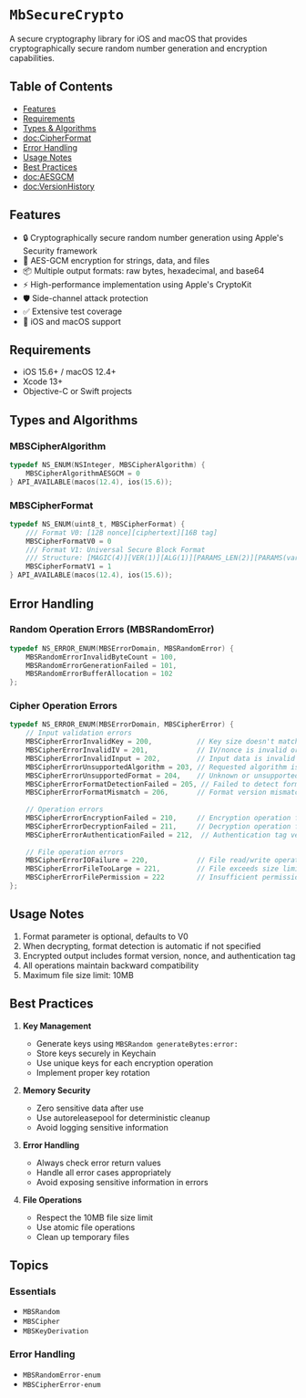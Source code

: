 # ``MbSecureCrypto``

A secure cryptography library for iOS and macOS that provides cryptographically secure random number generation and encryption capabilities.

## Table of Contents
- [Features](#features)
- [Requirements](#Requirements)
- [Types & Algorithms](#types-and-algorithms)
- <doc:CipherFormat>
- [Error Handling](#error-handling)
- [Usage Notes](#usage-notes)
- [Best Practices](#best-practices)
- <doc:AESGCM>
- <doc:VersionHistory>

## Features

- 🔒 Cryptographically secure random number generation using Apple's Security framework
- 🔐 AES-GCM encryption for strings, data, and files
- 📦 Multiple output formats: raw bytes, hexadecimal, and base64
- ⚡️ High-performance implementation using Apple's CryptoKit
- 🛡️ Side-channel attack protection
- ✅ Extensive test coverage
- 📱 iOS and macOS support

## Requirements

- iOS 15.6+ / macOS 12.4+
- Xcode 13+
- Objective-C or Swift projects

## Types and Algorithms

### MBSCipherAlgorithm
```objectivec
typedef NS_ENUM(NSInteger, MBSCipherAlgorithm) {
    MBSCipherAlgorithmAESGCM = 0
} API_AVAILABLE(macos(12.4), ios(15.6));
```

### MBSCipherFormat
```objectivec
typedef NS_ENUM(uint8_t, MBSCipherFormat) {
    /// Format V0: [12B nonce][ciphertext][16B tag]
    MBSCipherFormatV0 = 0
    /// Format V1: Universal Secure Block Format
    /// Structure: [MAGIC(4)][VER(1)][ALG(1)][PARAMS_LEN(2)][PARAMS(var)][DATA][TAG]
    MBSCipherFormatV1 = 1
} API_AVAILABLE(macos(12.4), ios(15.6));
```

## Error Handling

### Random Operation Errors (MBSRandomError)
```objectivec
typedef NS_ERROR_ENUM(MBSErrorDomain, MBSRandomError) {
    MBSRandomErrorInvalidByteCount = 100,
    MBSRandomErrorGenerationFailed = 101,
    MBSRandomErrorBufferAllocation = 102
};
```

### Cipher Operation Errors
```objectivec
typedef NS_ERROR_ENUM(MBSErrorDomain, MBSCipherError) {
    // Input validation errors
    MBSCipherErrorInvalidKey = 200,           // Key size doesn't match algorithm requirements
    MBSCipherErrorInvalidIV = 201,            // IV/nonce is invalid or wrong size
    MBSCipherErrorInvalidInput = 202,         // Input data is invalid or corrupted
    MBSCipherErrorUnsupportedAlgorithm = 203, // Requested algorithm is not supported
    MBSCipherErrorUnsupportedFormat = 204,    // Unknown or unsupported format version
    MBSCipherErrorFormatDetectionFailed = 205, // Failed to detect format version
    MBSCipherErrorFormatMismatch = 206,       // Format version mismatch during decryption
    
    // Operation errors
    MBSCipherErrorEncryptionFailed = 210,     // Encryption operation failed
    MBSCipherErrorDecryptionFailed = 211,     // Decryption operation failed
    MBSCipherErrorAuthenticationFailed = 212,  // Authentication tag verification failed
    
    // File operation errors
    MBSCipherErrorIOFailure = 220,            // File read/write operation failed
    MBSCipherErrorFileTooLarge = 221,         // File exceeds size limit
    MBSCipherErrorFilePermission = 222        // Insufficient permission to access file
};
```

## Usage Notes

1. Format parameter is optional, defaults to V0
2. When decrypting, format detection is automatic if not specified
3. Encrypted output includes format version, nonce, and authentication tag
4. All operations maintain backward compatibility
5. Maximum file size limit: 10MB

## Best Practices

1. **Key Management**
   - Generate keys using `MBSRandom generateBytes:error:`
   - Store keys securely in Keychain
   - Use unique keys for each encryption operation
   - Implement proper key rotation

2. **Memory Security**
   - Zero sensitive data after use
   - Use autoreleasepool for deterministic cleanup
   - Avoid logging sensitive information

3. **Error Handling**
   - Always check error return values
   - Handle all error cases appropriately
   - Avoid exposing sensitive information in errors

4. **File Operations**
   - Respect the 10MB file size limit
   - Use atomic file operations
   - Clean up temporary files


## Topics

### Essentials

- ``MBSRandom``
- ``MBSCipher``
- ``MBSKeyDerivation``

### Error Handling

- ``MBSRandomError-enum``
- ``MBSCipherError-enum``
